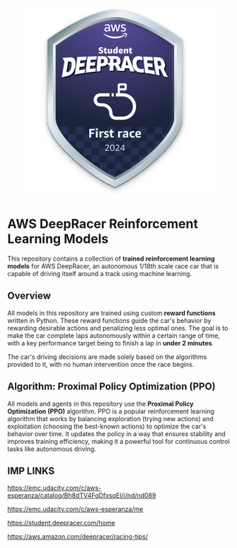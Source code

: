 <p align="center">
  <img src="https://github.com/Mummanajagadeesh/aws-deepracer-rl-models/blob/fcce91ec023cc5628e17f487fc6003ed06ce8cf6/2024_world_firstrace_student.49456e799ed44657bac8.svg" alt="AWS DeepRacer First Race 2024"/>
</p>


# AWS DeepRacer Reinforcement Learning Models

This repository contains a collection of **trained reinforcement learning models** for AWS DeepRacer, an autonomous 1/18th scale race car that is capable of driving itself around a track using machine learning.

## Overview

All models in this repository are trained using custom **reward functions** written in Python. These reward functions guide the car's behavior by rewarding desirable actions and penalizing less optimal ones. The goal is to make the car complete laps autonomously within a certain range of time, with a key performance target being to finish a lap in **under 2 minutes**.

The car's driving decisions are made solely based on the algorithms provided to it, with no human intervention once the race begins.

## Algorithm: Proximal Policy Optimization (PPO)

All models and agents in this repository use the **Proximal Policy Optimization (PPO)** algorithm. PPO is a popular reinforcement learning algorithm that works by balancing exploration (trying new actions) and exploitation (choosing the best-known actions) to optimize the car's behavior over time. It updates the policy in a way that ensures stability and improves training efficiency, making it a powerful tool for continuous control tasks like autonomous driving.

## IMP LINKS

https://emc.udacity.com/c/aws-esperanza/catalog/Bh8dTV4FgDfxsqEI/i/nd/nd089

https://emc.udacity.com/c/aws-esperanza/me

https://student.deepracer.com/home

https://aws.amazon.com/deepracer/racing-tips/

